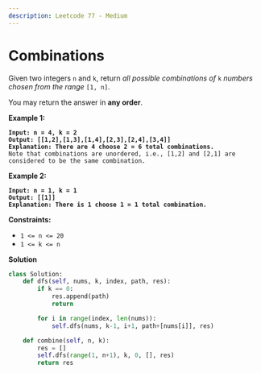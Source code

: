 ```yaml
---
description: Leetcode 77 - Medium
---
```


# Combinations

Given two integers `n` and `k`, return _all possible combinations of_ `k` _numbers chosen from the range_ `[1, n]`.

You may return the answer in **any order**.

&#x20;

**Example 1:**

<pre><code><strong>Input: n = 4, k = 2
</strong><strong>Output: [[1,2],[1,3],[1,4],[2,3],[2,4],[3,4]]
</strong><strong>Explanation: There are 4 choose 2 = 6 total combinations.
</strong>Note that combinations are unordered, i.e., [1,2] and [2,1] are considered to be the same combination.
</code></pre>

**Example 2:**

<pre><code><strong>Input: n = 1, k = 1
</strong><strong>Output: [[1]]
</strong><strong>Explanation: There is 1 choose 1 = 1 total combination.
</strong></code></pre>

&#x20;

**Constraints:**

* `1 <= n <= 20`
* `1 <= k <= n`

**Solution**

```python
class Solution:
    def dfs(self, nums, k, index, path, res):
        if k == 0:
            res.append(path)
            return

        for i in range(index, len(nums)):
            self.dfs(nums, k-1, i+1, path+[nums[i]], res)

    def combine(self, n, k):
        res = []
        self.dfs(range(1, n+1), k, 0, [], res)
        return res
```

